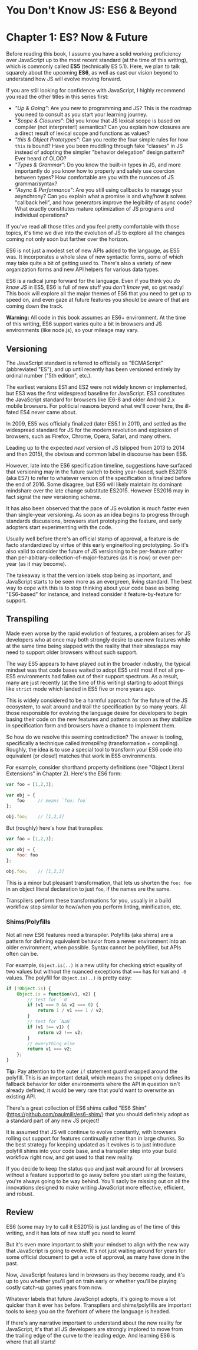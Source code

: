 # You Don't Know JS: ES6 & Beyond
# Chapter 1: ES? Now & Future

Before reading this book, I assume you have a solid working proficiency over JavaScript up to the most recent standard (at the time of this writing), which is commonly called **ES5** (technically ES 5.1). Here, we plan to talk squarely about the upcoming **ES6**, as well as cast our vision beyond to understand how JS will evolve moving forward.

If you are still looking for confidence with JavaScript, I highly recommend you read the other titles in this series first:

* *"Up & Going"*: Are you new to programming and JS? This is the roadmap you need to consult as you start your learning journey.
* *"Scope & Closures"*: Did you know that JS lexical scope is based on compiler (not interpreter!) semantics? Can you explain how closures are a direct result of lexical scope and functions as values?
* *"this & Object Prototypes"*: Can you recite the four simple rules for how `this` is bound? Have you been muddling through fake "classes" in JS instead of adopting the simpler "behavior delegation" design pattern? Ever heard of OLOO?
* *"Types & Grammar"*: Do you know the built-in types in JS, and more importantly do you know how to properly and safely use coercion between types? How comfortable are you with the nuances of JS grammar/syntax?
* *"Async & Performance"*: Are you still using callbacks to manage your asynchrony? Can you explain what a promise is and why/how it solves "callback hell", and how generators improve the legibility of async code? What exactly constitutes mature optimization of JS programs and individual operations?

If you've read all those titles and you feel pretty comfortable with those topics, it's time we dive into the evolution of JS to explore all the changes coming not only soon but farther over the horizon.

ES6 is not just a modest set of new APIs added to the langauge, as ES5 was. It incorporates a whole slew of new syntactic forms, some of which may take quite a bit of getting used to. There's also a variety of new organization forms and new API helpers for various data types.

ES6 is a radical jump forward for the language. Even if you think you *do know JS* in ES5, ES6 is full of new stuff you *don't know* yet, so get ready! This book will explore all the major themes of ES6 that you need to get up to speed on, and even gaze at future features you should be aware of that are coming down the track.

**Warning:** All code in this book assumes an ES6+ environment. At the time of this writing, ES6 support varies quite a bit in browsers and JS environments (like node.js), so your mileage may vary.

## Versioning

The JavaScript standard is referred to officially as "ECMAScript" (abbreviated "ES"), and up until recently has been versioned entirely by ordinal number ("5th edition", etc.).

The earliest versions ES1 and ES2 were not widely known or implemented, but ES3 was the first widespread baseline for JavaScript. ES3 constitutes the JavaScript standard for browsers like IE6-8 and older Android 2.x mobile browsers. For politicial reasons beyond what we'll cover here, the ill-fated ES4 never came about.

In 2009, ES5 was officially finalized (later ES5.1 in 2011), and settled as the widespread standard for JS for the modern revolution and explosion of browsers, such as Firefox, Chrome, Opera, Safari, and many others.

Leading up to the expected *next* version of JS (slipped from 2013 to 2014 and then 2015), the obvious and common label in discourse has been ES6.

However, late into the ES6 specification timeline, suggestions have surfaced that versioning may in the future switch to being year-based, such ES2016 (aka ES7) to refer to whatever version of the specification is finalized before the end of 2016. Some disagree, but ES6 will likely maintain its dominant mindshare over the late change substitute ES2015. However ES2016 may in fact signal the new versioning scheme.

It has also been observed that the pace of JS evolution is much faster even than single-year versioning. As soon as an idea begins to progress through standards discussions, browsers start prototyping the feature, and early adopters start experimenting with the code.

Usually well before there's an official stamp of approval, a feature is de facto standardized by virtue of this early engine/tooling prototyping. So it's also valid to consider the future of JS versioning to be per-feature rather than per-abitrary-collection-of-major-features (as it is now) or even per-year (as it may become).

The takeaway is that the version labels stop being as important, and JavaScript starts to be seen more as an evergreen, living standard. The best way to cope with this is to stop thinking about your code base as being "ES6-based" for instance, and instead consider it feature-by-feature for support.

## Transpiling

Made even worse by the rapid evolution of features, a problem arises for JS developers who at once may both strongly desire to use new features while at the same time being slapped with the reality that their sites/apps may need to support older browsers without such support.

The way ES5 appears to have played out in the broader industry, the typical mindset was that code bases waited to adopt ES5 until most if not all pre-ES5 environments had fallen out of their support spectrum. As a result, many are just recently (at the time of this writing) starting to adopt things like `strict` mode which landed in ES5 five or more years ago.

This is widely considered to be a harmful approach for the future of the JS ecosystem, to wait around and trail the specification by so many years. All those responsible for evolving the language desire for developers to begin basing their code on the new features and patterns as soon as they stabilize in specification form and browsers have a chance to implement them.

So how do we resolve this seeming contradiction? The answer is tooling, specifically a technique called *transpiling* (transformation + compiling). Roughly, the idea is to use a special tool to transform your ES6 code into equivalent (or close!) matches that work in ES5 environments.

For example, consider shorthand property definitions (see "Object Literal Extensions" in Chapter 2). Here's the ES6 form:

```js
var foo = [1,2,3];

var obj = {
	foo		// means `foo: foo`
};

obj.foo;	// [1,2,3]
```

But (roughly) here's how that transpiles:

```js
var foo = [1,2,3];

var obj = {
	foo: foo
};

obj.foo;	// [1,2,3]
```

This is a minor but pleasant transformation, that lets us shorten the `foo: foo` in an object literal declaration to just `foo`, if the names are the same.

Transpilers perform these transformations for you, usually in a build workflow step similar to how/when you perform linting, minification, etc.

### Shims/Polyfills

Not all new ES6 features need a transpiler. Polyfills (aka shims) are a pattern for defining equivalent behavior from a newer environment into an older environment, when possible. Syntax cannot be polyfilled, but APIs often can be.

For example, `Object.is(..)` is a new utility for checking strict equality of two values but without the nuanced exceptions that `===` has for `NaN` and `-0` values. The polyfill for `Object.is(..)` is pretty easy:

```js
if (!Object.is) {
	Object.is = function(v1, v2) {
		// test for `-0`
		if (v1 === 0 && v2 === 0) {
			return 1 / v1 === 1 / v2;
		}
		// test for `NaN`
		if (v1 !== v1) {
			return v2 !== v2;
		}
		// everything else
		return v1 === v2;
	};
}
```

**Tip:** Pay attention to the outer `if` statement guard wrapped around the polyfill. This is an important detail, which means the snippet only defines its fallback behavior for older environments where the API in question isn't already defined; it would be very rare that you'd want to overwrite an existing API.

There's a great collection of ES6 shims called "ES6 Shim" (https://github.com/paulmillr/es6-shim/) that you should definitely adopt as a standard part of any new JS project!

It is assumed that JS will continue to evolve constantly, with browsers rolling out support for features continually rather than in large chunks. So the best strategy for keeping updated as it evolves is to just introduce polyfill shims into your code base, and a transpiler step into your build workflow right now, and get used to that new reality.

If you decide to keep the status quo and just wait around for all browsers without a feature supported to go away before you start using the feature, you're always going to be way behind. You'll sadly be missing out on all the innovations designed to make writing JavaScript more effective, efficient, and robust.

## Review

ES6 (some may try to call it ES2015) is just landing as of the time of this writing, and it has lots of new stuff you need to learn!

But it's even more important to shift your mindset to align with the new way that JavaScript is going to evolve. It's not just waiting around for years for some official document to get a vote of approval, as many have done in the past.

Now, JavaScript features land in browsers as they become ready, and it's up to you whether you'll get on train early or whether you'll be playing costly catch-up games years from now.

Whatever labels that future JavaScript adopts, it's going to move a lot quicker than it ever has before. Transpilers and shims/polyfills are important tools to keep you on the forefront of where the language is headed.

If there's any narrative important to understand about the new reality for JavaScript, it's that all JS developers are strongly implored to move from the trailing edge of the curve to the leading edge. And learning ES6 is where that all starts!

